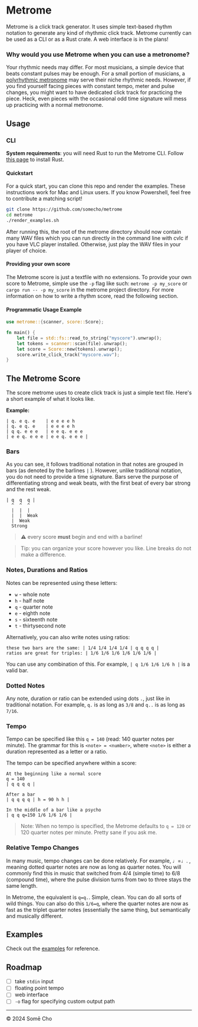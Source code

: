 # Metrome

Metrome is a click track generator. It uses simple text-based rhythm notation to
generate any kind of rhythmic click track. Metrome currently can be used as a
CLI or as a Rust crate. A web interface is in the plans!

### Why would you use Metrome when you can use a metronome? 

Your rhythmic needs may differ. For most musicians, a simple device that beats
constant pulses may be enough. For a small portion of musicians, a
[polyrhythmic metronome](https://github.com/somecho/polymetro) may serve their
niche rhythmic needs. However, if you find yourself facing pieces with constant
tempo, meter and pulse changes, you might want to have dedicated click track
for practicing the piece. Heck, even pieces with the occasional odd time
signature will mess up practicing with a normal metronome.

## Usage
### CLI 
**System requirements**: you will need Rust to run the Metrome CLI. Follow [this
page](https://www.rust-lang.org/tools/install) to install Rust.

#### Quickstart
For a quick start, you can clone this repo and render the examples. These
instructions work for Mac and Linux users. If you know Powershell, feel free to
contribute a matching script!

```bash
git clone https://github.com/somecho/metrome
cd metrome
./render_examples.sh
```

After running this, the root of the metrome directory should now contain many
WAV files which you can run directly in the command line with cvlc if you have
VLC player installed. Otherwise, just play the WAV files in your player of
choice.

#### Providing your own score
The Metrome score is just a textfile with no extensions. To provide your own
score to Metrome, simple use the `-p` flag like such: `metrome -p my_score` or
`cargo run -- -p my_score` in the metrome project directory. For more
information on how to write a rhythm score, read the following section.

#### Programmatic Usage Example
```rust
use metrome::{scanner, score::Score};

fn main() {
    let file = std::fs::read_to_string("myscore").unwrap();
    let tokens = scanner::scan(file).unwrap();
    let score = Score::new(tokens).unwrap();
    score.write_click_track("myscore.wav");
}
```

## The Metrome Score

The score metrome uses to create click track is just a simple text file. Here's
a short example of what it looks like.


**Example:**

```
| q. e q. e    | e e e e h 
| q. e q. e    | e e e e h 
| q q. e e e   | e e q. e e e
| e e q. e e e | e e q. e e e | 
```

### Bars

As you can see, it follows traditional notation in that notes are grouped in
bars (as denoted by the barlines `|` ). However, unlike traditional notation,
you do not need to provide a time signature. Bars serve the purpose of
differentiating strong and weak beats, with the first beat of every bar strong
and the rest weak.

```
| q  q  q |
  ^  ^  ^
  |  |  |
  |  |  Weak
  |  Weak
  Strong
```

> ⚠ every score **must** begin and end with a barline!

> Tip: you can organize your score however you like. Line breaks do not make a
> difference.

### Notes, Durations and Ratios

Notes can be represented using these letters:
- `w` - whole note
- `h` - half note
- `q` - quarter note
- `e` - eighth note
- `s` - sixteenth note
- `t` - thirtysecond note

Alternatively, you can also write notes using ratios:

```
these two bars are the same: | 1/4 1/4 1/4 1/4 | q q q q |
ratios are great for triples: | 1/6 1/6 1/6 1/6 1/6 1/6 | 
```

You can use any combination of this. For example, `| q 1/6 1/6 1/6 h |` is a
valid bar.

### Dotted Notes

Any note, duration or ratio can be extended using dots `.`, just like in
traditional notation. For example, `q.` is as long as `3/8` and `q..` is as
long as `7/16`.

### Tempo
Tempo can be specified like this `q = 140` (read: 140 quarter notes per
minute). The grammar for this is `<note> = <number>`, where `<note>` is either
a duration represented as a letter or a ratio.

The tempo can be specified anywhere within a score:
```
At the beginning like a normal score
q = 140
| q q q q |

After a bar 
| q q q q | h = 90 h h |

In the middle of a bar like a psycho
| q q q=150 1/6 1/6 1/6 |
```

> Note: When no tempo is specified, the Metrome defaults to `q = 120` or 120
> quarter notes per minute. Pretty sane if you ask me.

### Relative Tempo Changes
In many music, tempo changes can be done relatively. For example, ♩=♩. ,
meaning dotted quarter notes are now as long as quarter notes. You will
commonly find this in music that switched from 4/4 (simple time) to 6/8
(compound time), where the pulse division turns from two to three stays the
same length.

In Metrome, the equivalent is `q=q.`. Simple, clean. You can do all sorts of
wild things. You can also do this `1/6=q`, where the quarter notes are now as
fast as the triplet quarter notes (essentially the same thing, but semantically
and musically different.

## Examples

Check out the [examples](./examples/valid) for reference.

## Roadmap 
- [ ] take `stdin` input
- [ ] floating point tempo 
- [ ] web interface
- [ ] `-o` flag for specifying custom output path

---

© 2024 Somē Cho
